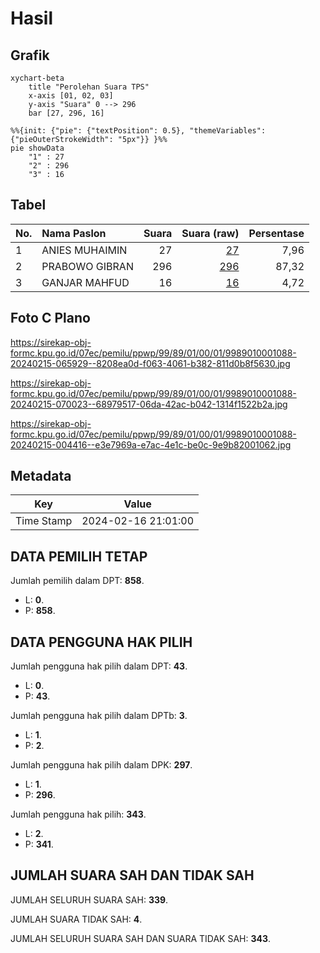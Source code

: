 # Hasil

## Grafik

```mermaid
xychart-beta
    title "Perolehan Suara TPS"
    x-axis [01, 02, 03]
    y-axis "Suara" 0 --> 296
    bar [27, 296, 16]
```

```mermaid
%%{init: {"pie": {"textPosition": 0.5}, "themeVariables": {"pieOuterStrokeWidth": "5px"}} }%%
pie showData
    "1" : 27
    "2" : 296
    "3" : 16
```

## Tabel

| No. | Nama Paslon    | Suara | Suara (raw) | Persentase |
|:--- |:-------------- | -----:| -----------:| ----------:|
| 1   | ANIES MUHAIMIN | 27    | [27][p-1]   | 7,96       |
| 2   | PRABOWO GIBRAN | 296   | [296][p-2]  | 87,32      |
| 3   | GANJAR MAHFUD  | 16    | [16][p-3]   | 4,72       |


[p-1]: https://github.com/gigit-pemilu/pemilu-2024-99-luar-negeri/blob/main/pilpres/hitung-suara/sub/99-luar-negeri/sub/89-penang-malaysia/sub/01-penang-malaysia/sub/0001-penang-malaysia/sub/088-ksk-073/sub/paslon-1.txt
[p-2]: https://github.com/gigit-pemilu/pemilu-2024-99-luar-negeri/blob/main/pilpres/hitung-suara/sub/99-luar-negeri/sub/89-penang-malaysia/sub/01-penang-malaysia/sub/0001-penang-malaysia/sub/088-ksk-073/sub/paslon-2.txt
[p-3]: https://github.com/gigit-pemilu/pemilu-2024-99-luar-negeri/blob/main/pilpres/hitung-suara/sub/99-luar-negeri/sub/89-penang-malaysia/sub/01-penang-malaysia/sub/0001-penang-malaysia/sub/088-ksk-073/sub/paslon-3.txt

## Foto C Plano

https://sirekap-obj-formc.kpu.go.id/07ec/pemilu/ppwp/99/89/01/00/01/9989010001088-20240215-065929--8208ea0d-f063-4061-b382-811d0b8f5630.jpg

https://sirekap-obj-formc.kpu.go.id/07ec/pemilu/ppwp/99/89/01/00/01/9989010001088-20240215-070023--68979517-06da-42ac-b042-1314f1522b2a.jpg

https://sirekap-obj-formc.kpu.go.id/07ec/pemilu/ppwp/99/89/01/00/01/9989010001088-20240215-004416--e3e7969a-e7ac-4e1c-be0c-9e9b82001062.jpg


## Metadata

| Key        | Value               |
| ---------- | ------------------- |
| Time Stamp | 2024-02-16 21:01:00 |


## DATA PEMILIH TETAP

Jumlah pemilih dalam DPT: **858**.
 * L: **0**.
 * P: **858**.

## DATA PENGGUNA HAK PILIH

Jumlah pengguna hak pilih dalam DPT: **43**.
 * L: **0**.
 * P: **43**.

Jumlah pengguna hak pilih dalam DPTb: **3**.
 * L: **1**.
 * P: **2**.

Jumlah pengguna hak pilih dalam DPK: **297**.
 * L: **1**.
 * P: **296**.

Jumlah pengguna hak pilih: **343**.
 * L: **2**.
 * P: **341**.

## JUMLAH SUARA SAH DAN TIDAK SAH

JUMLAH SELURUH SUARA SAH: **339**.

JUMLAH SUARA TIDAK SAH: **4**.

JUMLAH SELURUH SUARA SAH DAN SUARA TIDAK SAH: **343**.


